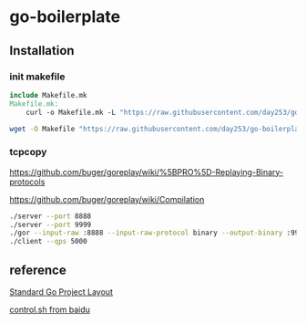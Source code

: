 # go-boilerplate

## Installation

### init makefile

```Makefile
include Makefile.mk
Makefile.mk:
	curl -o Makefile.mk -L "https://raw.githubusercontent.com/day253/go-boilerplate/master/Makefile.mk"
```

```bash
wget -O Makefile "https://raw.githubusercontent.com/day253/go-boilerplate/master/Makefile.mk"
```

### tcpcopy

https://github.com/buger/goreplay/wiki/%5BPRO%5D-Replaying-Binary-protocols

https://github.com/buger/goreplay/wiki/Compilation

```bash
./server --port 8888
./server --port 9999
./gor --input-raw :8888 --input-raw-protocol binary --output-binary :9999
./client --qps 5000
```

## reference

[Standard Go Project Layout](https://github.com/golang-standards/project-layout)

[control.sh from baidu](https://github.com/baidu/ARK/tree/master/bin)
